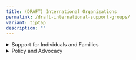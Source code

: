 ```yaml
---
title: (DRAFT) International Organizations
permalink: /draft-international-support-groups/
variant: tiptap
description: ""
---
```

<div data-type="detailGroup" class="isomer-accordion isomer-accordion-white">
<details class="isomer-details">
<summary>Support for Individuals and Families</summary>
<div data-type="detailsContent" class="isomer-details-content">
<table style="minWidth: 50px">
<colgroup>
<col>
<col>
</colgroup>
<tbody>
<tr>
<th rowspan="1" colspan="1">
<p>Organizations</p>
</th>
<th rowspan="1" colspan="1">
<p>Key Focus</p>
</th>
</tr>
<tr>
<td rowspan="1" colspan="1">
<p><a href="https://raisingchildren.net.au/autism" rel="noopener nofollow" target="_blank">Raising Children Network (Australia) Limited, Autism resources</a>
</p>
</td>
<td rowspan="1" colspan="1">
<p>An Australian resource that provides practical guides and advice for parents
of children with autism, including diagnosis, treatment, and everyday tips.</p>
</td>
</tr>
<tr>
<td rowspan="1" colspan="1">
<p><a href="https://www.amaze.org.au/training/social-scripts/" rel="noopener nofollow" target="_blank">Amaze (Australia)</a>
</p>
</td>
<td rowspan="1" colspan="1">
<p>Amaze provides support and information to autistic people, families, professionals
and the wider community.</p>
</td>
</tr>
<tr>
<td rowspan="1" colspan="1">
<p><a href="https://autismsociety.org/resources-by-topic/" rel="noopener nofollow" target="_blank">Autism Society (USA)</a>
</p>
</td>
<td rowspan="1" colspan="1">
<p>One of the oldest autism organizations in the U.S., the Autism Society
offers resources, support, and advocacy tools. Their website provides a
variety of guides, including toolkits for various life stages and information
on autism acceptance and awareness.</p>
</td>
</tr>
</tbody>
</table>
</div>
</details>
<details class="isomer-details">
<summary>Policy and Advocacy</summary>
<div data-type="detailsContent" class="isomer-details-content">
<table style="minWidth: 50px">
<colgroup>
<col>
<col>
</colgroup>
<tbody>
<tr>
<th rowspan="1" colspan="1">
<p>Organizations</p>
</th>
<th rowspan="1" colspan="1">
<p>Key Focus</p>
</th>
</tr>
<tr>
<td rowspan="1" colspan="1">
<p><a href="https://www.autism.org.uk/" rel="noopener nofollow" target="_blank">The National Autistic Society (UK)</a>
</p>
</td>
<td rowspan="1" colspan="1">
<p>The National Autistic Society offers extensive resources for individuals
with autism and their families, including guides, webinars, and support
services. They focus on providing updated information and advocating for
the rights and well-being of autistic individuals.</p>
</td>
</tr>
<tr>
<td rowspan="1" colspan="1">
<p><a href="https://www.autismcanada.org/acresources" rel="noopener nofollow" target="_blank">Autism Canada</a>
</p>
</td>
<td rowspan="1" colspan="1">
<p>This resource offers educational and awareness videos to help understand
autism better, including personal stories and expert talks.</p>
</td>
</tr>
<tr>
<td rowspan="1" colspan="1">
<p><a href="https://www.autismspeaks.org/directory" rel="noopener nofollow" target="_blank">Autism Speaks</a>
</p>
</td>
<td rowspan="1" colspan="1">
<p>A well-known resource library with a wide range of articles, videos, and
toolkits for understanding and managing autism.</p>
</td>
</tr>
</tbody>
</table>
</div>
</details>
</div>
<p></p>
<p></p>